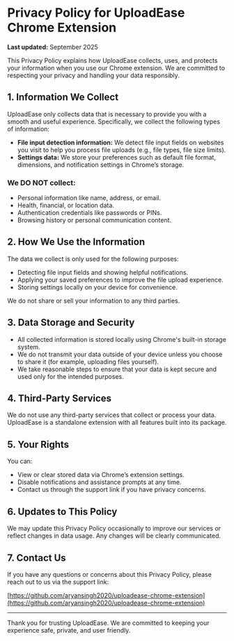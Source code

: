 # Privacy Policy for UploadEase Chrome Extension

**Last updated:** September 2025

This Privacy Policy explains how UploadEase collects, uses, and protects your information when you use our Chrome extension. We are committed to respecting your privacy and handling your data responsibly.

## 1. Information We Collect

UploadEase only collects data that is necessary to provide you with a smooth and useful experience. Specifically, we collect the following types of information:

- **File input detection information:** We detect file input fields on websites you visit to help you process file uploads (e.g., file types, file size limits).
- **Settings data:** We store your preferences such as default file format, dimensions, and notification settings in Chrome’s storage.

### We DO NOT collect:
- Personal information like name, address, or email.
- Health, financial, or location data.
- Authentication credentials like passwords or PINs.
- Browsing history or personal communication content.

## 2. How We Use the Information

The data we collect is only used for the following purposes:

- Detecting file input fields and showing helpful notifications.
- Applying your saved preferences to improve the file upload experience.
- Storing settings locally on your device for convenience.

We do not share or sell your information to any third parties.

## 3. Data Storage and Security

- All collected information is stored locally using Chrome's built-in storage system.
- We do not transmit your data outside of your device unless you choose to share it (for example, uploading files yourself).
- We take reasonable steps to ensure that your data is kept secure and used only for the intended purposes.

## 4. Third-Party Services

We do not use any third-party services that collect or process your data. UploadEase is a standalone extension with all features built into its package.

## 5. Your Rights

You can:
- View or clear stored data via Chrome’s extension settings.
- Disable notifications and assistance prompts at any time.
- Contact us through the support link if you have privacy concerns.

## 6. Updates to This Policy

We may update this Privacy Policy occasionally to improve our services or reflect changes in data usage. Any changes will be clearly communicated.

## 7. Contact Us

If you have any questions or concerns about this Privacy Policy, please reach out to us via the support link:

[https://github.com/aryansingh2020/uploadease-chrome-extension](https://github.com/aryansingh2020/uploadease-chrome-extension)

---

Thank you for trusting UploadEase. We are committed to keeping your experience safe, private, and user friendly.
